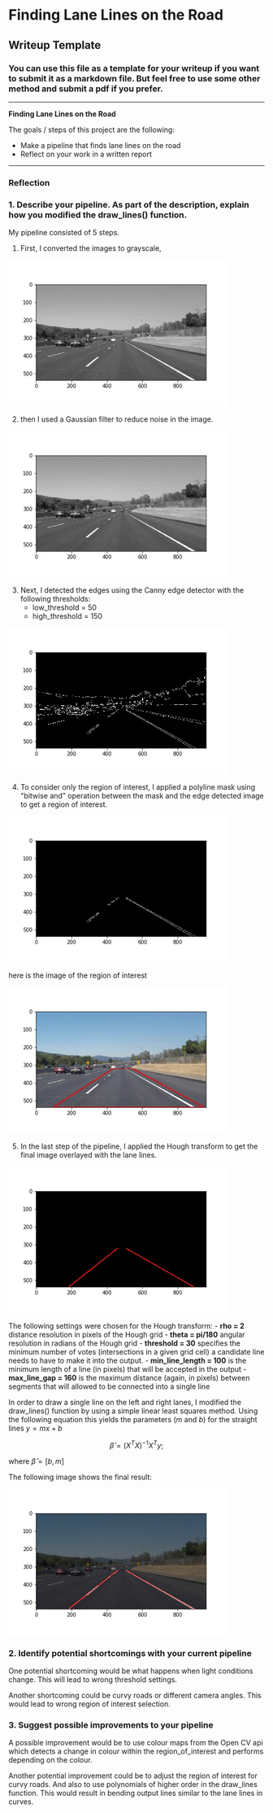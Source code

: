 
# **Finding Lane Lines on the Road** 

## Writeup Template

### You can use this file as a template for your writeup if you want to submit it as a markdown file. But feel free to use some other method and submit a pdf if you prefer.

---

**Finding Lane Lines on the Road**

The goals / steps of this project are the following:
* Make a pipeline that finds lane lines on the road
* Reflect on your work in a written report


[//]: # (Image References)

[result]: ./test_images_output/result.jpg "Result"
[gray]: ./test_images_output/gray.jpg "Grayscale"
[gauss]: ./test_images_output/gauss.jpg "Gaussian filter"
[canny]: ./test_images_output/canny.jpg "Canny Edge Detector"
[mask]: ./test_images_output/mask.jpg "Masked image"
[roi]: ./test_images_output/roi.jpg "Region of Interest"
[hough]: ./test_images_output/hough.jpg "Hough Transform"

---

### Reflection

### 1. Describe your pipeline. As part of the description, explain how you modified the draw_lines() function.

My pipeline consisted of 5 steps. 
 1. First, I converted the images to grayscale,
 
 ![gray][gray]
 
 2. then I used a Gaussian filter to reduce noise in the image. 
 
 ![gauss][gauss]
 
 3. Next, I detected the edges using the Canny edge detector with the following thresholds:
     - low_threshold = 50
     - high_threshold = 150
 
 ![canny][canny]
 
 4. To consider only the region of interest, I applied a polyline mask using "bitwise and" operation between the mask and the edge detected image to get a region of interest.
 
 ![mask][mask]
 
 here is the image of the region of interest
 
 ![roi][roi]
 
 5. In the last step of the pipeline, I applied the Hough transform to get the final image overlayed with the lane lines.
 
 ![hough][hough]
 
 The following settings were chosen for the Hough transform:
    - **rho = 2** distance resolution in pixels of the Hough grid
    - **theta = pi/180** angular resolution in radians of the Hough grid
    - **threshold = 30** specifies the minimum number of votes (intersections in a given grid cell) a candidate line needs to have to make it into the output.
    - **min_line_length = 100** is the minimum length of a line (in pixels) that will be accepted in the output
    - **max_line_gap = 160** is the maximum distance (again, in pixels) between segments that will allowed to be connected into a single line

In order to draw a single line on the left and right lanes, I modified the draw_lines() function by using a simple linear least squares method. Using the following equation this yields the parameters ($m$ and $b$) for the straight lines $y = mx + b$ 

$$
\hat{\beta} = (X^{T} X)^{-1} X^{T} y;
$$

where $\hat{\beta} = [b, m]$


The following image shows the final result:

![result][result]


### 2. Identify potential shortcomings with your current pipeline


One potential shortcoming would be what happens when light conditions change. This will lead to wrong threshold settings.

Another shortcoming could be curvy roads or different camera angles. This would lead to wrong region of interest selection.


### 3. Suggest possible improvements to your pipeline

A possible improvement would be to use colour maps from the Open CV api which detects a change in colour within the region_of_interest and performs depending on the colour.

Another potential improvement could be to adjust the region of interest for curvy roads. And also to use polynomials of higher order in the draw_lines function. This would result in bending output lines similar to the lane lines in curves.


```python

```
